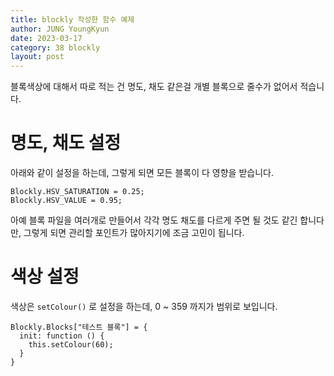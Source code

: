 ```yaml
---
title: blockly 작성한 함수 예제
author: JUNG YoungKyun
date: 2023-03-17
category: 38 blockly
layout: post
---
```


블록색상에 대해서 따로 적는 건 명도, 채도 같은걸 개별 블록으로 줄수가 없어서 적습니다.

# 명도, 채도 설정

아래와 같이 설정을 하는데, 그렇게 되면 모든 블록이 다 영향을 받습니다.

```
Blockly.HSV_SATURATION = 0.25;
Blockly.HSV_VALUE = 0.95;
```

아예 블록 파일을 여러개로 만들어서 각각 명도 채도를 다르게 주면 될 것도 같긴 합니다만,
그렇게 되면 관리할 포인트가 많아지기에 조금 고민이 됩니다.

# 색상 설정

색상은 `setColour()` 로 설정을 하는데, 0 ~ 359 까지가 범위로 보입니다.

```
Blockly.Blocks["테스트 블록"] = {
  init: function () {
    this.setColour(60);
  }
}
```
